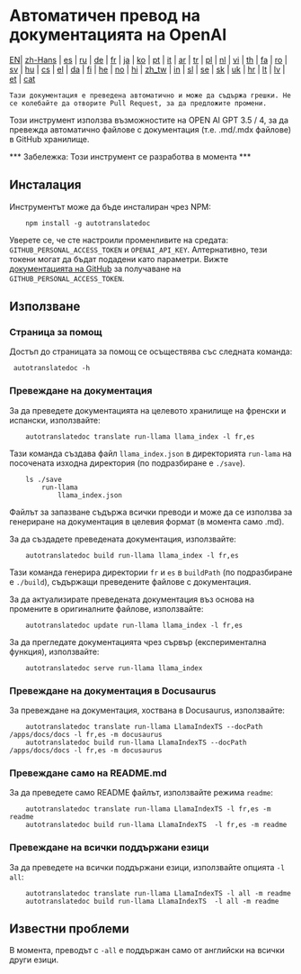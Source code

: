 
# Автоматичен превод на документацията на OpenAI

[EN](./README.md)| [zh-Hans](/i18n/README_zh-Hans.md) | [es](/i18n/README_es.md) | [ru](/i18n/README_ru.md) | [de](/i18n/README_de.md) | [fr](/i18n/README_fr.md) | [ja](/i18n/README_ja.md) | [ko](/i18n/README_ko.md) | [pt](/i18n/README_pt.md) | [it](/i18n/README_it.md) | [ar](/i18n/README_ar.md) | [tr](/i18n/README_tr.md) | [pl](/i18n/README_pl.md) | [nl](/i18n/README_nl.md) | [vi](/i18n/README_vi.md) | [th](/i18n/README_th.md) | [fa](/i18n/README_fa.md) | [ro](/i18n/README_ro.md) | [sv](/i18n/README_sv.md) | [hu](/i18n/README_hu.md) | [cs](/i18n/README_cs.md) | [el](/i18n/README_el.md) | [da](/i18n/README_da.md) | [fi](/i18n/README_fi.md) | [he](/i18n/README_he.md) | [no](/i18n/README_no.md) | [hi](/i18n/README_hi.md) | [zh_tw](/i18n/README_zh_tw.md) | [in](/i18n/README_in.md) | [sl](/i18n/README_sl.md) | [se](/i18n/README_se.md) | [sk](/i18n/README_sk.md) | [uk](/i18n/README_uk.md) | [hr](/i18n/README_hr.md) | [lt](/i18n/README_lt.md) | [lv](/i18n/README_lv.md) | [et](/i18n/README_et.md) | [cat](/i18n/README_cat.md) 

```Тази документация е преведена автоматично и може да съдържа грешки. Не се колебайте да отворите Pull Request, за да предложите промени.```


Този инструмент използва възможностите на OPEN AI GPT 3.5 / 4, за да превежда автоматично файлове с документация (т.е. .md/.mdx файлове) в GitHub хранилище.

*** Забележка: Този инструмент се разработва в момента ***


## Инсталация 

Инструментът може да бъде инсталиран чрез NPM:


```
    npm install -g autotranslatedoc
```

Уверете се, че сте настроили променливите на средата: `GITHUB_PERSONAL_ACCESS_TOKEN` и `OPENAI_API_KEY`. Алтернативно, тези токени могат да бъдат подадени като параметри. Вижте [документацията на GitHub](https://docs.github.com/en/github/authenticating-to-github/creating-a-personal-access-token) за получаване на `GITHUB_PERSONAL_ACCESS_TOKEN`.
## Използване


### Страница за помощ
Достъп до страницата за помощ се осъществява със следната команда:
```
 autotranslatedoc -h
```
### Превеждане на документация

За да преведете документацията на целевото хранилище на френски и испански, използвайте:
```
    autotranslatedoc translate run-llama llama_index -l fr,es
```


Тази команда създава файл `llama_index.json` в директорията `run-lama` на посочената изходна директория (по подразбиране е `./save`).
```
    ls ./save
        run-llama
            llama_index.json 
```
Файлът за запазване съдържа всички преводи и може да се използва за генериране на документация в целевия формат (в момента само .md).

За да създадете преведената документация, използвайте:

```
    autotranslatedoc build run-llama llama_index -l fr,es
```


Тази команда генерира директории `fr` и `es` в `buildPath` (по подразбиране е `./build`), съдържащи преведените файлове с документация.

За да актуализирате преведената документация въз основа на промените в оригиналните файлове, използвайте:

```
    autotranslatedoc update run-llama llama_index -l fr,es
```


За да прегледате документацията чрез сървър (експериментална функция), използвайте:
```
    autotranslatedoc serve run-llama llama_index
```
### Превеждане на документация в Docusaurus

За превеждане на документация, хоствана в Docusaurus, използвайте:

```
    autotranslatedoc translate run-llama LlamaIndexTS --docPath /apps/docs/docs -l fr,es -m docusaurus
    autotranslatedoc build run-llama LlamaIndexTS --docPath /apps/docs/docs -l fr,es -m docusaurus
```
### Превеждане само на README.md

За да преведете само README файлът, използвайте режима `readme`:

```
    autotranslatedoc translate run-llama LlamaIndexTS -l fr,es -m readme
    autotranslatedoc build run-llama LlamaIndexTS  -l fr,es -m readme
```
### Превеждане на всички поддържани езици

За да преведете на всички поддържани езици, използвайте опцията `-l all`:

```
    autotranslatedoc translate run-llama LlamaIndexTS -l all -m readme
    autotranslatedoc build run-llama LlamaIndexTS  -l all -m readme
```
## Известни проблеми

В момента, преводът с `-all` е поддържан само от английски на всички други езици.
